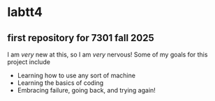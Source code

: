# labtt4
## first repository for 7301 fall 2025

I am *very* new at this, so I am *very* nervous! Some of my goals for this project include
  * Learning how to use any sort of machine
  * Learning the basics of coding
  * Embracing failure, going back, and trying again!
